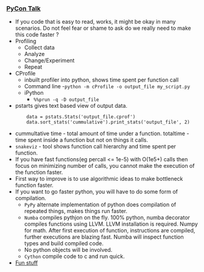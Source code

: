 
### [PyCon Talk](https://www.youtube.com/watch?v=yrRqNzJTBjk&ab_channel=PyCon2018)
- If you code that is easy to read, works, it might be okay in many scenarios. Do not feel fear or shame to ask do we really need to make this code faster ?
- Profiling
    - Collect data 
    - Analyze 
    - Change/Experiment
    - Repeat 
- CProfile
    - inbuilt profiler into python, shows time spent per function call
    - Command line 
        -`python -m cProfile -o output_file my_script.py`
    - iPython 
        - `%%prun -q -D output_file`
- pstarts gives text based view of output data. 
    ```
        data = pstats.Stats('output_file.cprof')
        data.sort_stats('cummulative').print_stats('output_file', 2)
    ```
- cummultative time - total amount of time under a function. totaltime - time spent inside a function but not on things it calls. 
- `snakeviz` - tool shows function call hierarchy and time spent per function. 
- If you have fast functions(eg percall <= 1e-5) with O(1e5+) calls then focus on minimizing number of calls, you cannot make the execution of the function faster. 
- First way to improve is to use algorithmic ideas to make bottleneck function faster. 
- If you want to go faster python, you will have to do some form of compilation. 
    - `PyPy` alternate implementation of python does compilation of repeated things, makes things run faster. 
    - `Numba` compiles pythjon on the fly. 100% python, numba decorator compiles functions using LLVM. LLVM installation is required. Numpy for math. After first execution of function, instructions are compiled, further executions are blazing fast. Numba will inspect function types and build compiled code. 
    - No python objects will be involved. 
    - `Cython` compile code to c and run quick. 
- [Fun stuff](https://adventofcode.com/)
